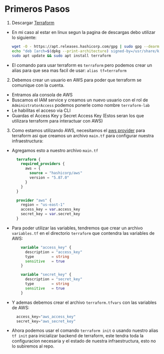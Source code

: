 # Primeros Pasos
1. Descargar [Terraform](https://developer.hashicorp.com/terraform/install?product_intent=terraform)
  - En mi caso al estar en linux segun la pagina de descargas debo utilizar lo siguiente:
    ```BASH
    wget -O - https://apt.releases.hashicorp.com/gpg | sudo gpg --dearmor -o /usr/share/keyrings/hashicorp-archive-keyring.gpg
    echo "deb [arch=$(dpkg --print-architecture) signed-by=/usr/share/keyrings/hashicorp-archive-keyring.gpg] https://apt.releases.hashicorp.com $(lsb_release -cs) main" | sudo tee /etc/apt/sources.list.d/hashicorp.list
    sudo apt update && sudo apt install terraform
    ```
  - El comando para usar terraform es `terraform` pero podemos crear un alias para que sea mas facil de usar: `alias tf=terraform`

2. Debemos crear un usuario en AWS para poder que terraform se comunique con la cuenta.
  - Entramos ala consola de AWS 
  - Buscamos el IAM service y creamos un nuevo usuario con el rol de `AdministratorAccess` podemos ponerle como nombre `terraform-lab`
  - Le habilitas el acceso via CLI
  - Guardas el Access Key y Secret Access Key (Estos seran los que utilizara terraform para interactuar con AWS)

3. Como estamos utilizando AWS, necesitamos el [aws provider](https://registry.terraform.io/providers/hashicorp/aws/latest) para terraform asi que creamos un archivo `main.tf` para configurar nuestra infraestructura:
  - Agregamos esto a nuestro archivo `main.tf`
    ```terraform
      terraform {
        required_providers {
          aws = {
            source = "hashicorp/aws"
            version = "5.87.0"
          }
        }
      }

      provider "aws" {
        region = "us-east-1"
        access_key = var.access_key
        secret_key = var.secret_key
      }
    ```
  - Para poder utilizar las variables, tendremos que crear un archivo `variables.tf` en el directorio `terraform` que contendra las variables de AWS:
    ```terraform
        variable "access_key" {
          description = "access_key"
          type        = string
          sensitive   = true
        }

        variable "secret_key" {
          description = "secret_key"
          type        = string
          sensitive   = true
        }
    ```
  - Y ademas debemos crear el archivo `terraform.tfvars` con las variables de AWS:
    ```tfvars
      access_key="aws_access_key"
      secret_key="aws_secret_key"
    ```
  - Ahora podemos usar el comando `terraform init` o usando nuestro alias `tf init` para inicializar backend de terraform, este tendra toda la configuracion necesaria y el estado de nuestra infraestructura, esto no lo subiremos al repo.



